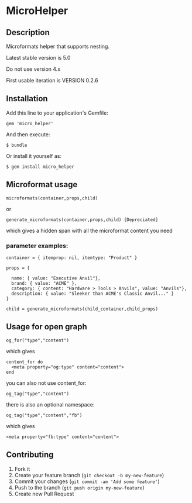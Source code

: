 # MicroHelper


## Description

Microformats helper that supports nesting.

Latest stable version is 5.0

Do not use version 4.x

First usable iteration is VERSION 0.2.6


## Installation

Add this line to your application's Gemfile:

    gem 'micro_helper'

And then execute:

    $ bundle

Or install it yourself as:

    $ gem install micro_helper

## Microformat usage

    microformats(container,props,child)

or

    generate_microformats(container,props,child) [Depreciated]

which gives a hidden span with all the microformat content you need

### parameter examples:

    container = { itemprop: nil, itemtype: "Product" }

    props = {

      name: { value: "Executive Anvil"},
      brand: { value: "ACME" },
      category: { content: "Hardware > Tools > Anvils", value: "Anvils"},
      description: { value: "Sleeker than ACME's Classic Anvil..." }
    }

    child = generate_microformats(child_container,child_props)


## Usage for open graph

    og_for("type","content")

which gives

    content_for do
      <meta property="og:type" content="content">
    end

you can also not use content_for:

    og_tag("type","content")

there is also an optional namespace:

    og_tag("type","content","fb")

which gives

    <meta property="fb:type" content="content">

## Contributing

1. Fork it
2. Create your feature branch (`git checkout -b my-new-feature`)
3. Commit your changes (`git commit -am 'Add some feature'`)
4. Push to the branch (`git push origin my-new-feature`)
5. Create new Pull Request
